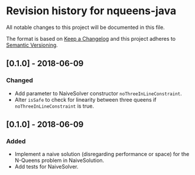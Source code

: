 # Revision history for nqueens-java

All notable changes to this project will be documented in this file.

The format is based on [Keep a Changelog](http://keepachangelog.com/en/1.0.0/)
and this project adheres to [Semantic Versioning](http://semver.org/spec/v2.0.0.html).

## [0.1.0] - 2018-06-09
### Changed
* Add parameter to NaiveSolver constructor `noThreeInLineConstraint`.
* Alter `isSafe` to check for linearity between three queens if `noThreeInLineConstraint` is true.


## [0.1.0] - 2018-06-09
### Added
* Implement a naive solution (disregarding performance or space) for the N-Queens problem in NaiveSolution.
* Add tests for NaiveSolver.
